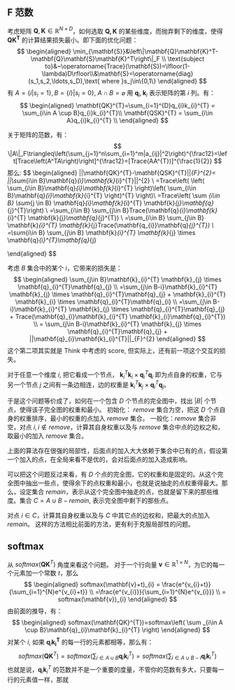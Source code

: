 ## F 范数
考虑矩阵 $\mathbf{Q}, \mathbf{K} \in \mathbb{R}^{N\times D}$，如何选取 $\mathbf{Q,K}$ 的某些维度，而抛弃剩下的维度，使得 $\mathbf{QK^{T}}$ 的计算结果损失最小。即下面的优化问题：
$$
\begin{aligned}
\min_{\mathbf{S}}&\left\|\mathbf{Q}\mathbf{K}^T-\mathbf{Q}\mathbf{S}\mathbf{K}^T\right\|_F \\
\text{subject to}&~\operatorname{Trace}(\mathbf{S})=\lfloor(1-\lambda)D\rfloor\\&\mathbf{S}=\operatorname{diag}(s_1,s_2,\ldots,s_D),\text{ where }s_j\in\{0,1\}
\end{aligned}
$$
有 $A=\{i|s_{i}=1\}, B=\{i\}|s_{i}=0\}$, $A \cap B = \varnothing$
用 $\mathbf{q}_{i},\mathbf{k}_{i}$ 表示矩阵的第 $i$ 列。有：
$$
\begin{aligned}
\mathbf{QK}^{T}=\sum_{i=1}^{D}q_{i}k_{i}^{T} = \sum_{i\in A \cup B}q_{i}k_{i}^{T}\\
\mathbf{QSK}^{T} = \sum_{i\in A}q_{i}k_{i}^{T} \\
\end{aligned}
$$

关于矩阵的范数，有：
$$
\|A\|_F\triangleq\left(\sum_{j=1}^n\sum_{i=1}^m|a_{ij}|^2\right)^{\frac12}=\left[Trace\left(A^TA\right)\right]^{\frac12}=[Trace(AA^{T})]^{\frac{1}{2}}
$$
那么:
$$
\begin{aligned}
||\mathbf{QK}^{T}-\mathbf{QSK}^{T}||_{F}^{2}= ||\sum_{i\in B}\mathbf{q}_{i}\mathbf{k}_{i}^{T}||^{2} \\
=Trace\left( \left( \sum_{i\in B}\mathbf{q}_{i}\mathbf{k}_{i}^{T} \right)\left( \sum_{i\in B}\mathbf{q}_{i}\mathbf{k}_{i}^{T} \right)^{T} \right)\\
=Trace\left( \sum _{i\in B} \sum_{j \in B} \mathbf{q}_{i}\mathbf{k}_{i}^{T} \mathbf{k}_{j}\mathbf{q}_{j}^{T}\right) \\
=\sum_{i\in B} \sum_{j\in B}Trace(\mathbf{q}_{i}\mathbf{k}_{i}^{T} \mathbf{k}_{j}\mathbf{q}_{j}^{T}) \\
=\sum_{i\in B} \sum_{j\in B} \mathbf{k}_{i}^{T} \mathbf{k}_{j}Trace(\mathbf{q_{i}}\mathbf{q}_{j}^{T}) \\
=\sum_{i\in B} \sum_{j\in B} \mathbf{k}_{i}^{T} \mathbf{k}_{j} \times \mathbf{q}_{i}^{T}\mathbf{q}_{j}

\end{aligned}
$$

考虑 $B$ 集合中的某个 $i$，它带来的损失是：
$$
\begin{aligned}
\sum_{j\in B}\mathbf{k}_{i}^{T} \mathbf{k}_{j} \times \mathbf{q}_{i}^{T}\mathbf{q}_{j} \\
=\sum_{j\in B-i}\mathbf{k}_{i}^{T} \mathbf{k}_{j} \times \mathbf{q}_{i}^{T}\mathbf{q}_{j} + \mathbf{k}_{i}^{T} \mathbf{k}_{i} \times \mathbf{q}_{i}^{T}\mathbf{q}_{i} \\
=\sum_{j\in B-i}\mathbf{k}_{i}^{T} \mathbf{k}_{j} \times \mathbf{q}_{i}^{T}\mathbf{q}_{j} + Trace(\mathbf{q}_{i}\mathbf{k}_{i}^{T} \mathbf{k}_{i}\mathbf{q}_{i}^{T}) \\
= \sum_{j\in B-i}\mathbf{k}_{i}^{T} \mathbf{k}_{j} \times \mathbf{q}_{i}^{T}\mathbf{q}_{j} + ||\mathbf{q}_{i}\mathbf{k}_{i}^{T}||_{F}^{2}
\end{aligned}
$$
这个第二项其实就是 Think 中考虑的 score, 但实际上，还有前一项这个交互的损失。

对于任意一个维度 $i$, 把它看成一个节点， $\mathbf{k}_{i}^{T} \mathbf{k}_{i} \times \mathbf{q}_{i}^{T}\mathbf{q}_{i}$ 即为点自身的权重，它与另一个节点 $j$ 之间有一条边相连，边的权重是 $\mathbf{k}_{i}^{T} \mathbf{k}_{j} \times \mathbf{q}_{i}^{T}\mathbf{q}_{j}$。

于是这个问题等价成了，如何在一个包含 $D$ 个节点的完全图中，找出 $|B|$ 个节点，使得该子完全图的权重和最小。
初始化： $remove$ 集合为空，把这 $D$ 个点自身的权重排序，最小的权重的点加入 $remove$ 集合。
一般化：$remove$ 集合非空，对点 $i, i\not\in remove$，计算其自身权重以及与 $remove$ 集合中点的边权之和，取最小的加入 $remove$ 集合。

上面的算法存在很强的局部性，后面点的加入大大依赖于集合中已有的点，假设第一个加入的点，在全局来看不是优的，会对后面点的加入造成影响。

可以把这个问题反过来看，有 $D$ 个点的完全图，它的权重和是固定的。从这个完全图中抽出一些点，使得余下的点权重和最小，也就是说抽走的点权重得最大。那么，设定集合 $remain$，表示从这个完全图中抽走的点，也就是留下来的那些维度。集合 $C=A\cup B-remain$, 表示完全图中剩下的那些点。

对点 $i\in C$，计算其自身权重以及与 $C$ 中其它点的边权和，把最大的点加入 $remain$。
这样的方法相比前面的方法，更有利于克服局部性的问题。


## softmax
从 $softmax(\mathbf{QK}^{T})$ 角度来看这个问题。
对于一个行向量 $\mathbf{v}\in \mathbb{R}^{1\times N}$，为它的每一个元素加一个常数 $t$，那么
$$
\begin{aligned}
softmax(\mathbf{v}+t)_{i} = \frac{e^{v_{i}+t}}{\sum_{i=1}^{N}e^{v_{i}+t}} \\
=\frac{e^{v_{i}}}{\sum_{i=1}^{N}e^{v_{i}}} \\
= softmax(\mathbf{v})_{i}
\end{aligned}
$$
由前面的推导，有：
$$
\begin{aligned}
softmax(\mathbf{QK}^{T})=softmax\left( \sum _{i\in A \cup B}\mathbf{q}_{i}\mathbf{k}_{i}^{T} \right)
\end{aligned}
$$
对某个 $i$, 如果 $\mathbf{q}_{i}\mathbf{k_{i}^{T}}$ 的每一行的元素都相等，那么有：
$$
softmax(\mathbf{QK}^{T})=softmax\left( \sum _{i\in A \cup B}\mathbf{q}_{i}\mathbf{k}_{i}^{T} \right) = softmax\left( \sum _{i\in A \cup B -i}\mathbf{q}_{i}\mathbf{k}_{i}^{T} \right)
$$
也就是说，$\mathbf{q}_{i}\mathbf{k}_{i}^{T}$ 的范数并不是一个重要的度量，不管你的范数有多大，只要每一行的元素值一样，那就